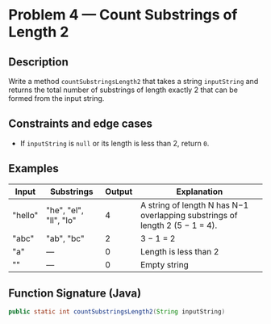 # Problem 4 — Count Substrings of Length 2

## Description
Write a method `countSubstringsLength2` that takes a string `inputString` and returns the total number of substrings of length exactly 2 that can be formed from the input string.

## Constraints and edge cases
- If `inputString` is `null` or its length is less than 2, return `0`.

## Examples

| Input     | Substrings                    | Output | Explanation                                    |
|-----------|-------------------------------|--------|------------------------------------------------|
| "hello"   | "he", "el", "ll", "lo"        | 4      | A string of length N has N−1 overlapping substrings of length 2 (5 − 1 = 4). |
| "abc"     | "ab", "bc"                    | 2      | 3 − 1 = 2                                     |
| "a"       | —                             | 0      | Length is less than 2                         |
| ""        | —                             | 0      | Empty string                                  |

## Function Signature (Java)
```java
public static int countSubstringsLength2(String inputString)
```
